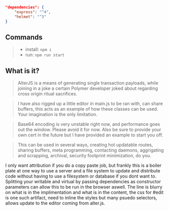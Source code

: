 ```json
"dependencies": {
    "express": "^4",
    "helmet": "^3"
}
```
## Commands
>* install: `npm i`
>* run: `npm run start`

## What is it?
> AlterJS is a means of generating single transaction payloads, while joining in a joke a certain Polymer developer joked about regarding cross origin ritual sacrifices.

> I have also rigged up a little editor in main.js to be ran with, can share buffers, this acts as an example of how these classes can be used. Your imagination is the only limitation.

> Base64 encoding is very unstable right now, and performance goes out the window. Please avoid it for now. Also be sure to provide your own cert in the future but I have provided an example to start you off.

> This can be used in several ways, creating hot updatable routes, sharing buffers, meta programming, contacting daemons, aggrigating and scrapping, archival, security footprint minimization, do you.

I only want attribution if you do a copy paste job, but frankly this is a boiler plate at one way to use a server and a file system to update and distribute code without having to use a filesystem or database if you dont want to. Splitting your writable and virtual by passing dependencies as constructor parameters can allow this to be run in the browser aswell. The line is blurry on what is in the implimentation and what is in the content, the css for #edit is one such artifact, need to inline the styles but many psuedo selectors, allows update to the editor coming from alter.js. 
